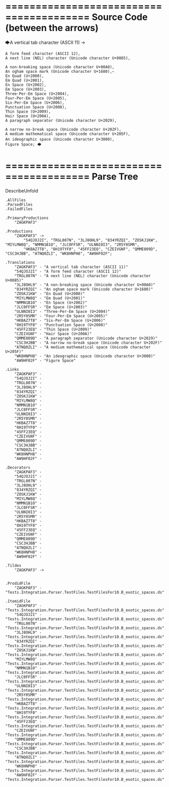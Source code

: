 ========================================
Source Code (between the arrows)
========================================

🡆A vertical tab character (ASCII 11) ->

	A form feed character (ASCII 12),
	A next line (NEL) character (Unicode character U+0085),

	A non-breaking space (Unicode character U+00A0), 
	An ogham space mark (Unicode character U+1680), 
	En Quad (U+2000), 
	Em Quad (U+2001), 
	En Space (U+2002), 
	Em Space (U+2003), 
	Three-Per-Em Space (U+2004), 
	Four-Per-Em Space (U+2005), 
	Six-Per-Em Space (U+2006), 
	Punctuation Space (U+2008), 
	Thin Space (U+2009), 
	Hair Space (U+200A), 
	A paragraph separator (Unicode character U+2029),

	A narrow no-break space (Unicode character U+202F), 
	A medium mathematical space (Unicode character U+205F), 
	An ideographic space (Unicode character U+3000),　
	Figure Space; 🡄

========================================
Parse Tree
========================================
DescribeUnfold

    .AllFiles
    .ParsedFiles
    .FailedFiles

    .PrimaryProductions
        "ZAGKPAF3" 

    .Productions
        "ZAGKPAF3" -> 
            "54QJOJ2I", "TRGL007N", "3LJ8OHL9", "834YRZQI", "ZOSKJ1KW", "MIYLMW8Q", "NMMN1B1O", "JLC0FFSR", "ULNNI0I3", "2R5Y0SMR", 
            "HKBAZ7T8", "8H19TYF0", "45FF23EQ", "CZEIVGNF", "QMME809D", "CSC3HJBB", "ATNQ0ZLI", "WK8HNPH8", "AW9HF02F";

    .Translations
        "ZAGKPAF3" - "A vertical tab character (ASCII 11)"
        "54QJOJ2I" - "A form feed character (ASCII 12)"
        "TRGL007N" - "A next line (NEL) character (Unicode character U+0085)"
        "3LJ8OHL9" - "A non-breaking space (Unicode character U+00A0)"
        "834YRZQI" - "An ogham space mark (Unicode character U+1680)"
        "ZOSKJ1KW" - "En Quad (U+2000)"
        "MIYLMW8Q" - "Em Quad (U+2001)"
        "NMMN1B1O" - "En Space (U+2002)"
        "JLC0FFSR" - "Em Space (U+2003)"
        "ULNNI0I3" - "Three-Per-Em Space (U+2004)"
        "2R5Y0SMR" - "Four-Per-Em Space (U+2005)"
        "HKBAZ7T8" - "Six-Per-Em Space (U+2006)"
        "8H19TYF0" - "Punctuation Space (U+2008)"
        "45FF23EQ" - "Thin Space (U+2009)"
        "CZEIVGNF" - "Hair Space (U+200A)"
        "QMME809D" - "A paragraph separator (Unicode character U+2029)"
        "CSC3HJBB" - "A narrow no-break space (Unicode character U+202F)"
        "ATNQ0ZLI" - "A medium mathematical space (Unicode character U+205F)"
        "WK8HNPH8" - "An ideographic space (Unicode character U+3000)"
        "AW9HF02F" - "Figure Space"

    .Links
        "ZAGKPAF3" - 
        "54QJOJ2I" - 
        "TRGL007N" - 
        "3LJ8OHL9" - 
        "834YRZQI" - 
        "ZOSKJ1KW" - 
        "MIYLMW8Q" - 
        "NMMN1B1O" - 
        "JLC0FFSR" - 
        "ULNNI0I3" - 
        "2R5Y0SMR" - 
        "HKBAZ7T8" - 
        "8H19TYF0" - 
        "45FF23EQ" - 
        "CZEIVGNF" - 
        "QMME809D" - 
        "CSC3HJBB" - 
        "ATNQ0ZLI" - 
        "WK8HNPH8" - 
        "AW9HF02F" - 

    .Decorators
        "ZAGKPAF3" - 
        "54QJOJ2I" - 
        "TRGL007N" - 
        "3LJ8OHL9" - 
        "834YRZQI" - 
        "ZOSKJ1KW" - 
        "MIYLMW8Q" - 
        "NMMN1B1O" - 
        "JLC0FFSR" - 
        "ULNNI0I3" - 
        "2R5Y0SMR" - 
        "HKBAZ7T8" - 
        "8H19TYF0" - 
        "45FF23EQ" - 
        "CZEIVGNF" - 
        "QMME809D" - 
        "CSC3HJBB" - 
        "ATNQ0ZLI" - 
        "WK8HNPH8" - 
        "AW9HF02F" - 

    .Tildes
        "ZAGKPAF3" -> 


    .ProdidFile
        "ZAGKPAF3" - "Tests.Integration.Parser.TestFiles.TestFilesFor10.B_exotic_spaces.ds"

    .ItemidFile
        "ZAGKPAF3" - "Tests.Integration.Parser.TestFiles.TestFilesFor10.B_exotic_spaces.ds"
        "54QJOJ2I" - "Tests.Integration.Parser.TestFiles.TestFilesFor10.B_exotic_spaces.ds"
        "TRGL007N" - "Tests.Integration.Parser.TestFiles.TestFilesFor10.B_exotic_spaces.ds"
        "3LJ8OHL9" - "Tests.Integration.Parser.TestFiles.TestFilesFor10.B_exotic_spaces.ds"
        "834YRZQI" - "Tests.Integration.Parser.TestFiles.TestFilesFor10.B_exotic_spaces.ds"
        "ZOSKJ1KW" - "Tests.Integration.Parser.TestFiles.TestFilesFor10.B_exotic_spaces.ds"
        "MIYLMW8Q" - "Tests.Integration.Parser.TestFiles.TestFilesFor10.B_exotic_spaces.ds"
        "NMMN1B1O" - "Tests.Integration.Parser.TestFiles.TestFilesFor10.B_exotic_spaces.ds"
        "JLC0FFSR" - "Tests.Integration.Parser.TestFiles.TestFilesFor10.B_exotic_spaces.ds"
        "ULNNI0I3" - "Tests.Integration.Parser.TestFiles.TestFilesFor10.B_exotic_spaces.ds"
        "2R5Y0SMR" - "Tests.Integration.Parser.TestFiles.TestFilesFor10.B_exotic_spaces.ds"
        "HKBAZ7T8" - "Tests.Integration.Parser.TestFiles.TestFilesFor10.B_exotic_spaces.ds"
        "8H19TYF0" - "Tests.Integration.Parser.TestFiles.TestFilesFor10.B_exotic_spaces.ds"
        "45FF23EQ" - "Tests.Integration.Parser.TestFiles.TestFilesFor10.B_exotic_spaces.ds"
        "CZEIVGNF" - "Tests.Integration.Parser.TestFiles.TestFilesFor10.B_exotic_spaces.ds"
        "QMME809D" - "Tests.Integration.Parser.TestFiles.TestFilesFor10.B_exotic_spaces.ds"
        "CSC3HJBB" - "Tests.Integration.Parser.TestFiles.TestFilesFor10.B_exotic_spaces.ds"
        "ATNQ0ZLI" - "Tests.Integration.Parser.TestFiles.TestFilesFor10.B_exotic_spaces.ds"
        "WK8HNPH8" - "Tests.Integration.Parser.TestFiles.TestFilesFor10.B_exotic_spaces.ds"
        "AW9HF02F" - "Tests.Integration.Parser.TestFiles.TestFilesFor10.B_exotic_spaces.ds"

